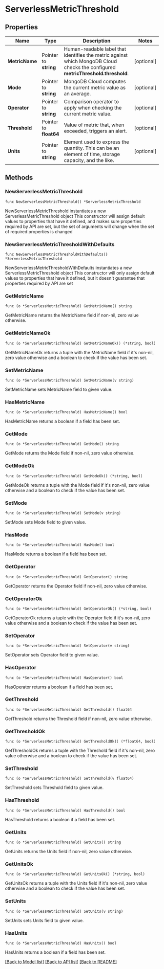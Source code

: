 # ServerlessMetricThreshold

## Properties

Name | Type | Description | Notes
------------ | ------------- | ------------- | -------------
**MetricName** | Pointer to **string** | Human-readable label that identifies the metric against which MongoDB Cloud checks the configured **metricThreshold.threshold**. | [optional] 
**Mode** | Pointer to **string** | MongoDB Cloud computes the current metric value as an average. | [optional] 
**Operator** | Pointer to **string** | Comparison operator to apply when checking the current metric value. | [optional] 
**Threshold** | Pointer to **float64** | Value of metric that, when exceeded, triggers an alert. | [optional] 
**Units** | Pointer to **string** | Element used to express the quantity. This can be an element of time, storage capacity, and the like. | [optional] 

## Methods

### NewServerlessMetricThreshold

`func NewServerlessMetricThreshold() *ServerlessMetricThreshold`

NewServerlessMetricThreshold instantiates a new ServerlessMetricThreshold object
This constructor will assign default values to properties that have it defined,
and makes sure properties required by API are set, but the set of arguments
will change when the set of required properties is changed

### NewServerlessMetricThresholdWithDefaults

`func NewServerlessMetricThresholdWithDefaults() *ServerlessMetricThreshold`

NewServerlessMetricThresholdWithDefaults instantiates a new ServerlessMetricThreshold object
This constructor will only assign default values to properties that have it defined,
but it doesn't guarantee that properties required by API are set

### GetMetricName

`func (o *ServerlessMetricThreshold) GetMetricName() string`

GetMetricName returns the MetricName field if non-nil, zero value otherwise.

### GetMetricNameOk

`func (o *ServerlessMetricThreshold) GetMetricNameOk() (*string, bool)`

GetMetricNameOk returns a tuple with the MetricName field if it's non-nil, zero value otherwise
and a boolean to check if the value has been set.

### SetMetricName

`func (o *ServerlessMetricThreshold) SetMetricName(v string)`

SetMetricName sets MetricName field to given value.

### HasMetricName

`func (o *ServerlessMetricThreshold) HasMetricName() bool`

HasMetricName returns a boolean if a field has been set.
### GetMode

`func (o *ServerlessMetricThreshold) GetMode() string`

GetMode returns the Mode field if non-nil, zero value otherwise.

### GetModeOk

`func (o *ServerlessMetricThreshold) GetModeOk() (*string, bool)`

GetModeOk returns a tuple with the Mode field if it's non-nil, zero value otherwise
and a boolean to check if the value has been set.

### SetMode

`func (o *ServerlessMetricThreshold) SetMode(v string)`

SetMode sets Mode field to given value.

### HasMode

`func (o *ServerlessMetricThreshold) HasMode() bool`

HasMode returns a boolean if a field has been set.
### GetOperator

`func (o *ServerlessMetricThreshold) GetOperator() string`

GetOperator returns the Operator field if non-nil, zero value otherwise.

### GetOperatorOk

`func (o *ServerlessMetricThreshold) GetOperatorOk() (*string, bool)`

GetOperatorOk returns a tuple with the Operator field if it's non-nil, zero value otherwise
and a boolean to check if the value has been set.

### SetOperator

`func (o *ServerlessMetricThreshold) SetOperator(v string)`

SetOperator sets Operator field to given value.

### HasOperator

`func (o *ServerlessMetricThreshold) HasOperator() bool`

HasOperator returns a boolean if a field has been set.
### GetThreshold

`func (o *ServerlessMetricThreshold) GetThreshold() float64`

GetThreshold returns the Threshold field if non-nil, zero value otherwise.

### GetThresholdOk

`func (o *ServerlessMetricThreshold) GetThresholdOk() (*float64, bool)`

GetThresholdOk returns a tuple with the Threshold field if it's non-nil, zero value otherwise
and a boolean to check if the value has been set.

### SetThreshold

`func (o *ServerlessMetricThreshold) SetThreshold(v float64)`

SetThreshold sets Threshold field to given value.

### HasThreshold

`func (o *ServerlessMetricThreshold) HasThreshold() bool`

HasThreshold returns a boolean if a field has been set.
### GetUnits

`func (o *ServerlessMetricThreshold) GetUnits() string`

GetUnits returns the Units field if non-nil, zero value otherwise.

### GetUnitsOk

`func (o *ServerlessMetricThreshold) GetUnitsOk() (*string, bool)`

GetUnitsOk returns a tuple with the Units field if it's non-nil, zero value otherwise
and a boolean to check if the value has been set.

### SetUnits

`func (o *ServerlessMetricThreshold) SetUnits(v string)`

SetUnits sets Units field to given value.

### HasUnits

`func (o *ServerlessMetricThreshold) HasUnits() bool`

HasUnits returns a boolean if a field has been set.

[[Back to Model list]](../README.md#documentation-for-models) [[Back to API list]](../README.md#documentation-for-api-endpoints) [[Back to README]](../README.md)


